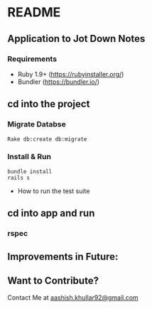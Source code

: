 # README



## Application to Jot Down Notes

### Requirements
* Ruby 1.9+ (https://rubyinstaller.org/)
* Bundler (https://bundler.io/)


## cd into the project 

### Migrate Databse 




```
Rake db:create db:migrate
```




### Install & Run

```
bundle install
rails s
```




* How to run the test suite

## cd into app and run 
### rspec

## Improvements in Future:



## Want to Contribute?

Contact Me at aashish.khullar92@gmail.com
